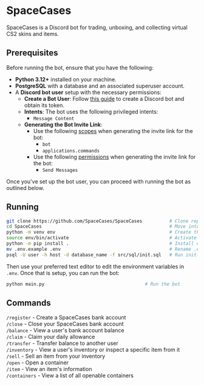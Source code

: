 # SpaceCases

SpaceCases is a Discord bot for trading, unboxing, and collecting virtual CS2 skins and items. 

## Prerequisites

Before running the bot, ensure that you have the following:

- **Python 3.12+** installed on your machine.
- **PostgreSQL** with a database and an associated superuser account.
- A **Discord bot user** setup with the necessary permissions:
  - **Create a Bot User**: Follow [this guide](https://discordpy.readthedocs.io/en/stable/discord.html) to create a Discord bot and obtain its token.
  - **Intents**: The bot uses the following privileged intents:
      - `Message Content`
  - **Generating the Bot Invite Link**:
      - Use the following [scopes](https://discord.com/developers/docs/topics/oauth2#shared-resources-oauth2-scopes) when generating the invite link for the bot:
        - `bot`
        - `applications.commands`
      - Use the following [permissions](https://discord.com/developers/docs/topics/permissions) when generating the invite link for the bot:
        - `Send Messages`

Once you've set up the bot user, you can proceed with running the bot as outlined below.

## Running

```bash
git clone https://github.com/SpaceCases/SpaceCases          # Clone repository to local machine
cd SpaceCases                                               # Move into directory
python -m venv env                                          # Create the virtual environment
source env/bin/activate                                     # Activate virtual environment
python -m pip install .                                     # Install dependencies
mv .env.example .env                                        # Rename .env.example to .env
psql -U user -h host -d database_name -f src/sql/init.sql   # Run init.sql file to setup database
```
Then use your preferred text editor to edit the environment variables in `.env`. Once that is setup, you can run the bot:
```bash
python main.py                                     # Run the bot
```

## Commands

`/register` - Create a SpaceCases bank account    
`/close` - Close your SpaceCases bank account    
`/balance` - View a user's bank account balance    
`/claim` - Claim your daily allowance    
`/transfer` - Transfer balance to another user    
`/inventory` - View a user's inventory or inspect a specific item from it    
`/sell` - Sell an item from your inventory    
`/open` - Open a container    
`/item` - View an item's information    
`/containers` - View a list of all openable containers    
